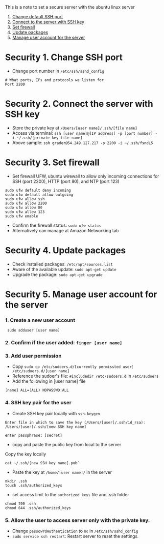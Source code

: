 This is a note to set a secure server with the ubuntu linux server
1. [Change default SSH port](#security-1-change-ssh-port)
2. [Connect to the server with SSH key](#security-2-connect-the-server-with-ssh-key)
3. [Set firewall](#security-3-set-firewall)
4. [Update packages](#security-4-update-packages)
5. [Manage user account for the server](#security-5-manage-user-account-for-the-server) 

# Security 1. Change SSH port
- Change port number in `/etc/ssh/sshd_config`
```
# What ports, IPs and protocols we listen for
Port 2200
```

# Security 2. Connect the server with SSH key
- Store the private key at `/Users/[user name]/.ssh/[file name]`
- Access via terminal: `ssh [user name]@[IP address] -p [port number] -i ~/.ssh/[private key file name]`
- Above sample: `ssh grader@54.249.127.217 -p 2200 -i ~/.ssh/fsndL5`
 
# Security 3. Set firewall
- Set firewall UFW, ubuntu wirewall to allow only incoming connections for SSH (port 2200), HTTP (port 80), and NTP (port 123) 
```
sudo ufw default deny incoming
sudo ufw default allow outgoing
sudo ufw allow ssh
sudo ufw allow 2200
sudo ufw allow 80
sudo ufw allow 123
sudo ufw enable
```
- Confirm the firewall status: `sudo ufw status`
- Alternatively can manage at Amazon Networking tab

# Security 4. Update packages
- Check installed packages: `/etc/apt/sources.list`
- Aware of the available update: `sudo apt-get update` 
- Upgrade the package: `sudo apt-get upgrade`

# Security 5. Manage user account for the server
### 1. Create a new user account
```
 sudo adduser [user name]
```
### 2. Confirm if the user added: `finger [user name]`
### 3. Add user permission
- Copy  `sudo cp /etc/sudoers.d/[currently permissted user] /etc/sudoers.d/[user name]`
- Reference the sudoer's file: `#includedir /etc/sudoers.d` in `/etc/sudoers`
- Add the following in [user name] file 
```
[name] ALL=(ALL) NOPASSWD:ALL
```
### 4. SSH key pair for the user
- Create SSH key pair locally with `ssh-keygen`
```
Enter file in which to save the key (/Users/[user]/.ssh/id_rsa): /Users/[user]/.ssh/[new SSH key name]

enter passphrase: [secret]
```
- copy and paste the public key from local to the server

Copy the key locally
```
cat ~/.ssh/[new SSH key name].pub`
```

- Paste the key at `/home/[user name]/` in the server
```
mkdir .ssh
touch .ssh/authorized_keys
```
- set access limit to the `authorized_keys` file and .ssh folder
```
chmod 700 .ssh
chmod 644 .ssh/authorized_keys
```
### 5. Allow the user to access server only with the private key. 
- Change `passowrdAuthentication` to `no` in `/etc/ssh/sshd_config`
- `sudo service ssh restart`: Restart server to reset the settings.

